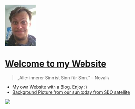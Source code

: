 ![logo](Media/Profilbild-Website-small2.jpg)

# [Welcome to my Website](README.md)

> „Aller innerer Sinn ist Sinn für Sinn.“ – Novalis

- My own Website with a Blog. Enjoy :)
- [Background Picture from our sun today from SDO satellite](https://sdo.gsfc.nasa.gov/assets/img/latest/latest_3072_0171.jpg)

<!-- background image -->

<!--
![](https://sdo.gsfc.nasa.gov/assets/img/latest/latest_3072_0304.jpg)
 -->

![](https://sdo.gsfc.nasa.gov/assets/img/latest/latest_3072_0171.jpg)

